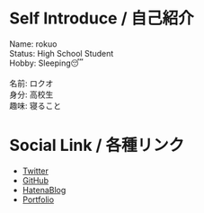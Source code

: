 # Self Introduce / 自己紹介
Name: rokuo<br>
Status: High School Student<br>
Hobby: Sleeping😴<br>
<br>
名前: ロクオ<br>
身分: 高校生<br>
趣味: 寝ること <br>

# Social Link / 各種リンク
- [Twitter](https://twitter.com/rokuosan_dev)
- [GitHub](https://github.com/rokuosan)
- [HatenaBlog](https://rokuokun.hatenablog.jp/)
- [Portfolio](https://rokuo.deviseworks.com/)

<!---
- 👋 Hi, I’m @rokuosan
- 👀 I’m interested in ...
- 🌱 I’m currently learning ...
- 💞️ I’m looking to collaborate on ...
- 📫 How to reach me ...

rokuosan/rokuosan is a ✨ special ✨ repository because its `README.md` (this file) appears on your GitHub profile.
You can click the Preview link to take a look at your changes.
--->
